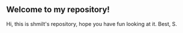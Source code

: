 ## Welcome to my repository!
Hi, this is shmilt's repository, hope you have fun looking at it.
Best,
S.